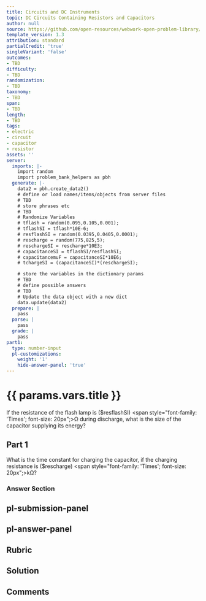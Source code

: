 ```yaml
---
title: Circuits and DC Instruments
topic: DC Circuits Containing Resistors and Capacitors
author: null
source: https://github.com/open-resources/webwork-open-problem-library/tree/master/Contrib/BrockPhysics/College_Physics_Urone/21.Circuits_and_DC_Instruments/21-06.DC_Circuits_Containing_Resistors_and_Capacitors/NU_U17_21_06_003.pg
template_version: 1.3
attribution: standard
partialCredit: 'true'
singleVariant: 'false'
outcomes:
- TBD
difficulty:
- TBD
randomization:
- TBD
taxonomy:
- TBD
span:
- TBD
length:
- TBD
tags:
- electric
- circuit
- capacitor
- resistor
assets: ''
server:
  imports: |-
    import random
    import problem_bank_helpers as pbh
  generate: |-
    data2 = pbh.create_data2()
    # define or load names/items/objects from server files
    # TBD
    # store phrases etc
    # TBD
    # Randomize Variables
    # tflash = random(0.095,0.105,0.001);
    # tflashSI = tflash*10E-6;
    # resflashSI = random(0.0395,0.0405,0.0001);
    # rescharge = random(775,825,5);
    # reschargeSI = rescharge*10E3;
    # capacitanceSI = tflashSI/resflashSI;
    # capacitancemuF = capacitanceSI*10E6;
    # tchargeSI = (capacitanceSI)*(reschargeSI);

    # store the variables in the dictionary params
    # TBD
    # define possible answers
    # TBD
    # Update the data object with a new dict
    data.update(data2)
  prepare: |
    pass
  parse: |
    pass
  grade: |
    pass
part1:
  type: number-input
  pl-customizations:
    weight: '1'
    hide-answer-panel: 'true'
---
```


# {{ params.vars.title }} 


If the resistance of the flash lamp is ($resflashSI) <span style="font-family: 'Times'; font-size: 20px";>&Omega;</span> during discharge, what is the size of the capacitor supplying its energy?

## Part 1 
What is the time constant for charging the capacitor, if the charging resistance is ($rescharge) <span style="font-family: 'Times'; font-size: 20px";>k&Omega;</span>? 


 ### Answer Section


## pl-submission-panel 


## pl-answer-panel 


## Rubric 


## Solution 


## Comments 


